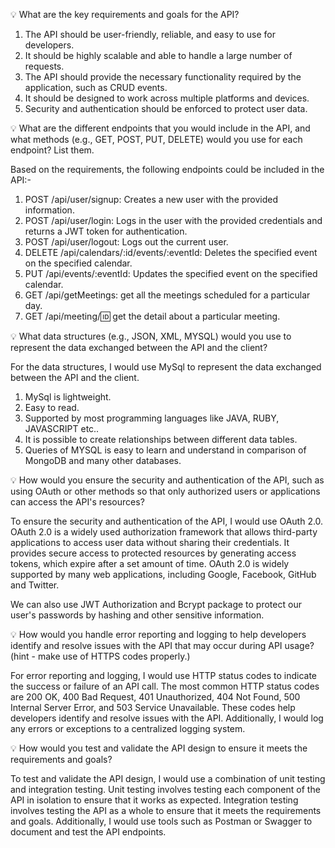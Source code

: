 💡 What are the key requirements and goals for the API?

1. The API should be user-friendly, reliable, and easy to use for developers.
2. It should be highly scalable and able to handle a large number of requests.
3. The API should provide the necessary functionality required by the application, such as CRUD events.
4. It should be designed to work across multiple platforms and devices.
5. Security and authentication should be enforced to protect user data.

💡 What are the different endpoints that you would include in the API, and what methods (e.g., GET, POST, PUT, DELETE) would you use for each endpoint? List them.

Based on the requirements, the following endpoints could be included in the API:-

1. POST /api/user/signup: Creates a new user with the provided information.
2. POST /api/user/login: Logs in the user with the provided credentials and returns a JWT token for authentication.
3. POST /api/user/logout: Logs out the current user.
4. DELETE /api/calendars/:id/events/:eventId: Deletes the specified event on the specified calendar.
5. PUT /api/events/:eventId: Updates the specified event on the specified calendar.
6. GET /api/getMeetings: get all the meetings scheduled for a particular day.
7. GET /api/meeting/:id: get the detail about a particular meeting.

💡 What data structures (e.g., JSON, XML, MYSQL) would you use to represent the data exchanged between the API and the client?

For the data structures, I would use MySql to represent the data exchanged between the API and the client. 
1. MySql is lightweight.
2. Easy to read.
3. Supported by most programming languages like JAVA, RUBY, JAVASCRIPT etc..
4. It is possible to create relationships between different data tables.
5. Queries of MYSQL is easy to learn and understand in comparison of MongoDB and many other databases.

💡 How would you ensure the security and authentication of the API, such as using OAuth or other methods so that only authorized users or applications can access the API's resources?

To ensure the security and authentication of the API, I would use OAuth 2.0. OAuth 2.0 is a widely used authorization framework that allows third-party applications to access user data without sharing their credentials. It provides secure access to protected resources by generating access tokens, which expire after a set amount of time. OAuth 2.0 is widely supported by many web applications, including Google, Facebook, GitHub and Twitter.

We can also use JWT Authorization and Bcrypt package to protect our user's passwords by hashing and other sensitive information.

💡 How would you handle error reporting and logging to help developers identify and resolve issues with the API that may occur during API usage?(hint - make use of HTTPS codes properly.)

For error reporting and logging, I would use HTTP status codes to indicate the success or failure of an API call. The most common HTTP status codes are 200 OK, 400 Bad Request, 401 Unauthorized, 404 Not Found, 500 Internal Server Error, and 503 Service Unavailable. These codes help developers identify and resolve issues with the API. Additionally, I would log any errors or exceptions to a centralized logging system.

💡 How would you test and validate the API design to ensure it meets the requirements and goals?

To test and validate the API design, I would use a combination of unit testing and integration testing. Unit testing involves testing each component of the API in isolation to ensure that it works as expected. Integration testing involves testing the API as a whole to ensure that it meets the requirements and goals. Additionally, I would use tools such as Postman or Swagger to document and test the API endpoints.